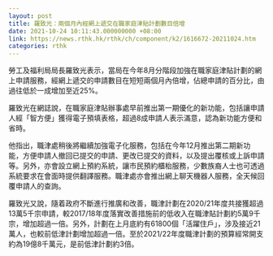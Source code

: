 ```yaml
---
layout: post
title: 羅致光：兩個月內經網上遞交在職家庭津貼計劃數目倍增
date: 2021-10-24 10:11:43.000000000 +08:00
link: https://news.rthk.hk/rthk/ch/component/k2/1616672-20211024.htm
categories: rthk
---
```


勞工及福利局局長羅致光表示，當局在今年8月分階段加強在職家庭津貼計劃的網上申請服務，經網上遞交的申請數目在短短兩個月內倍增，佔總申請的百分比，由過往低於一成增加至近25%。

羅致光在網誌說，在職家庭津貼辦事處早前推出第一期優化的新功能，包括讓申請人經「智方便」獲得電子預填表格，超過8成申請人表示滿意，認為新功能方便和省時。

他指出，職津處稍後將繼續加強電子化服務，包括在今年12月推出第二期新功能，方便申請人撤回已提交的申請、更改已提交的資料，以及提出覆核或上訴申請等。另外，亦會設立網上預約系統，讓巿民預約櫃枱服務，少數族裔人士也可透過系統要求在會面時提供翻譯服務。職津處亦會推出網上聊天機器人服務，全天候回覆申請人的查詢。

羅致光又說，隨着政府不斷進行推廣和改善，職津計劃在2020/21年度共接獲超過13萬5千宗申請，較2017/18年度落實改善措施前的低收入在職津貼計劃約5萬9千宗，增加超過一倍。另外，計劃在上月底約有61800個「活躍住戶」，涉及接近21萬人，也較前低津計劃增加超過一倍。至於2021/22年度職津計劃的預算經常開支約為19億8千萬元，是前低津計劃約3倍。
